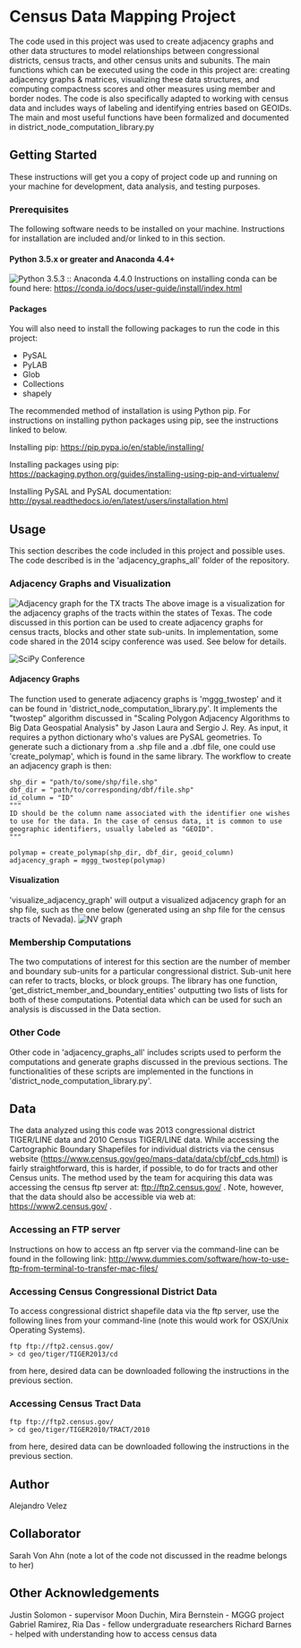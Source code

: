 # Census Data Mapping Project
The code used in this project was used to create adjacency graphs and other data structures to model relationships between congressional districts, census tracts, and other census units and subunits. The main functions which can be executed using the code in this project are: creating adjacency graphs & matrices, visualizing these data structures, and computing compactness scores and other measures using member and border nodes. The code is also specifically adapted to working with census data and includes ways of labeling and identifying entries based on GEOIDs. The main and most useful functions have been formalized and documented in district_node_computation_library.py

## Getting Started
These instructions will get you a copy of project code up and running on your machine for development, data analysis, and testing purposes. 

### Prerequisites
The following software needs to be installed on your machine. Instructions for installation are included and/or linked to in this section.

#### Python 3.5.x or greater and Anaconda 4.4+ 
![Python 3.5.3 :: Anaconda 4.4.0](https://upload.wikimedia.org/wikipedia/commons/thumb/4/4a/Python3-powered_hello-world.svg/2000px-Python3-powered_hello-world.svg.png)
Instructions on installing conda can be found here:
https://conda.io/docs/user-guide/install/index.html

#### Packages
You will also need to install the following packages to run the code in this project:

- PySAL
- PyLAB
- Glob
- Collections
- shapely

The recommended method of installation is using Python pip. For instructions on installing python packages using pip, see the instructions linked to below.

Installing pip: https://pip.pypa.io/en/stable/installing/

Installing packages using pip: https://packaging.python.org/guides/installing-using-pip-and-virtualenv/

Installing PySAL and PySAL documentation: http://pysal.readthedocs.io/en/latest/users/installation.html

## Usage
This section describes the code included in this project and possible uses. The code described is in the 'adjacency_graphs_all' folder of the repository.

### Adjacency Graphs and Visualization
![Adjacency graph for the TX tracts](adjacency_graph_48.png)
The above image is a visualization for the adjacency graphs of the tracts within the states of Texas. The code discussed in this portion can be used to create adjacency graphs for census tracts, blocks and other state sub-units. In implementation, some code shared in the 2014 scipy conference was used. See below for details.

![SciPy Conference](http://conference.scipy.org/proceedings/scipy2008/static/images/scipy_conf_logo.png)

#### Adjacency Graphs
The function used to generate adjacency graphs is 'mggg_twostep' and it can be found in 'district_node_computation_library.py'. It implements the "twostep" algorithm discussed in "Scaling Polygon Adjacency Algorithms to Big Data Geospatial Analysis" by Jason Laura and Sergio J. Rey. As input, it requires a python dictionary who's values are PySAL geometries. To generate such a dictionary from a .shp file and a .dbf file, one could use 'create_polymap', which is found in the same library. The workflow to create an adjacency graph is then:

```
shp_dir = "path/to/some/shp/file.shp"
dbf_dir = "path/to/corresponding/dbf/file.shp"
id_column = "ID"
"""
ID should be the column name associated with the identifier one wishes to use for the data. In the case of census data, it is common to use geographic identifiers, usually labeled as "GEOID".
"""

polymap = create_polymap(shp_dir, dbf_dir, geoid_column)
adjacency_graph = mggg_twostep(polymap)
```

#### Visualization
'visualize_adjacency_graph' will output a visualized adjacency graph for an shp file, such as the one below (generated using an shp file for the census tracts of Nevada).
![NV graph](adjacency_graph_32.png)

### Membership Computations
The two computations of interest for this section are the number of member and boundary sub-units for a particular congressional district. Sub-unit here can refer to tracts, blocks, or block groups. The library has one function, 'get_district_member_and_boundary_entities' outputting two lists of lists for both of these computations. Potential data which can be used for such an analysis is discussed in the Data section.

### Other Code
Other code in 'adjacency_graphs_all' includes scripts used to perform the computations and generate graphs discussed in the previous sections. The functionalities of these scripts are implemented in the functions in 'district_node_computation_library.py'.

## Data
The data analyzed using this code was 2013 congressional district TIGER/LINE data and 2010 Census TIGER/LINE data. While accessing the Cartographic Boundary Shapefiles for individual districts via the census website (https://www.census.gov/geo/maps-data/data/cbf/cbf_cds.html) is fairly straightforward, this is harder, if possible, to do for tracts and other Census units. The method used by the team for acquiring this data was accessing the census ftp server at: ftp://ftp2.census.gov/ . Note, however, that the data should also be accessible via web at: https://www2.census.gov/ .

### Accessing an FTP server 
Instructions on how to access an ftp server via the command-line can be found in the following link: 
http://www.dummies.com/software/how-to-use-ftp-from-terminal-to-transfer-mac-files/

### Accessing Census Congressional District Data
To access congressional district shapefile data via the ftp server, use the following lines from your command-line (note this would work for OSX/Unix Operating Systems).
```
ftp ftp://ftp2.census.gov/
> cd geo/tiger/TIGER2013/cd
```
from here, desired data can be downloaded following the instructions in the previous section.

### Accessing Census Tract Data
```
ftp ftp://ftp2.census.gov/
> cd geo/tiger/TIGER2010/TRACT/2010
```
from here, desired data can be downloaded following the instructions in the previous section.

## Author
Alejandro Velez

## Collaborator
Sarah Von Ahn (note a lot of the code not discussed in the readme belongs to her)

## Other Acknowledgements
Justin Solomon - supervisor
Moon Duchin, Mira Bernstein - MGGG project
Gabriel Ramirez, Ria Das - fellow undergraduate researchers
Richard Barnes - helped with understanding how to access census data
